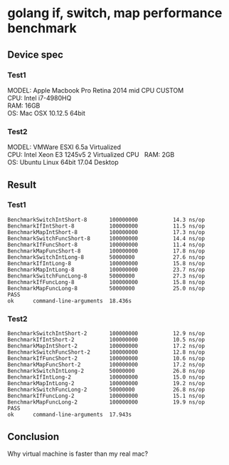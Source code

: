 # golang if, switch, map performance benchmark

## Device spec
### Test1 
  MODEL: Apple Macbook Pro Retina 2014 mid CPU CUSTOM  
  CPU: Intel i7-4980HQ  
  RAM: 16GB  
  OS: Mac OSX 10.12.5 64bit  
### Test2
  MODEL: VMWare ESXI 6.5a Virtualized   
  CPU: Intel Xeon E3 1245v5 2 Virtualized CPU   
  RAM: 2GB    
  OS: Ubuntu Linux 64bit 17.04 Desktop  

## Result 
### Test1
    BenchmarkSwitchIntShort-8    	100000000	        14.3 ns/op
    BenchmarkIfIntShort-8        	100000000	        11.5 ns/op
    BenchmarkMapIntShort-8       	100000000	        17.3 ns/op
    BenchmarkSwitchFuncShort-8   	100000000	        14.4 ns/op
    BenchmarkIfFuncShort-8       	100000000	        11.4 ns/op
    BenchmarkMapFuncShort-8      	100000000	        17.8 ns/op
    BenchmarkSwitchIntLong-8     	50000000	        27.6 ns/op
    BenchmarkIfIntLong-8         	100000000	        15.8 ns/op
    BenchmarkMapIntLong-8        	100000000	        23.7 ns/op
    BenchmarkSwitchFuncLong-8    	50000000	        27.3 ns/op
    BenchmarkIfFuncLong-8        	100000000	        15.8 ns/op
    BenchmarkMapFuncLong-8       	50000000	        25.0 ns/op
    PASS
    ok  	command-line-arguments	18.436s
      
### Test2
    BenchmarkSwitchIntShort-2    	100000000	        12.9 ns/op
    BenchmarkIfIntShort-2        	100000000	        10.5 ns/op
    BenchmarkMapIntShort-2       	100000000	        17.2 ns/op
    BenchmarkSwitchFuncShort-2   	100000000	        12.8 ns/op
    BenchmarkIfFuncShort-2       	100000000	        10.6 ns/op
    BenchmarkMapFuncShort-2      	100000000	        17.2 ns/op
    BenchmarkSwitchIntLong-2     	50000000	        26.8 ns/op
    BenchmarkIfIntLong-2         	100000000	        15.0 ns/op
    BenchmarkMapIntLong-2        	100000000	        19.2 ns/op
    BenchmarkSwitchFuncLong-2    	50000000	        26.8 ns/op
    BenchmarkIfFuncLong-2        	100000000	        15.1 ns/op
    BenchmarkMapFuncLong-2       	100000000	        19.9 ns/op
    PASS
    ok  	command-line-arguments	17.943s

## Conclusion
  Why virtual machine is faster than my real mac?

